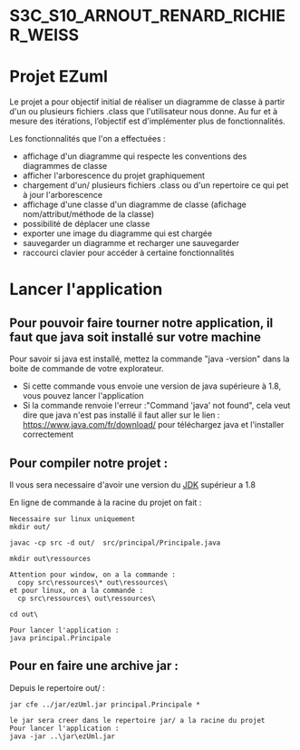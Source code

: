S3C_S10_ARNOUT_RENARD_RICHIER_WEISS
==========================================

# Projet EZuml
Le projet a pour objectif initial de réaliser un diagramme de classe à partir d'un ou plusieurs fichiers .class que l'utilisateur nous donne.
Au fur et à mesure des itérations, l’objectif est d'implémenter plus de fonctionnalités.

Les fonctionnalités que l'on a effectuées :
  - affichage d'un diagramme qui respecte les conventions des diagrammes de classe
  - afficher l'arborescence du projet graphiquement
  - chargement d'un/ plusieurs fichiers .class ou d'un repertoire ce qui pet à jour l'arborescence
  - affichage d'une classe d'un diagramme de classe (afichage nom/attribut/méthode de la classe)
  - possibilité de déplacer une classe
  - exporter une image du diagramme qui est chargée
  - sauvegarder un diagramme et recharger une sauvegarder
  - raccourci clavier pour accéder à certaine fonctionnalités


# Lancer l'application

## Pour pouvoir faire tourner notre application, il faut que java soit installé sur votre machine

Pour savoir si java est installé, mettez la commande "java -version" dans la boite de commande de votre explorateur.
  - Si cette commande vous envoie une version de java supérieure à 1.8, vous pouvez lancer l'application
  - Si la commande renvoie l'erreur :"Command 'java' not found", cela veut dire que java n'est pas installé
  il faut aller sur le lien : https://www.java.com/fr/download/ pour téléchargez java et l'installer correctement

## Pour compiler notre projet :
Il vous sera necessaire d'avoir une version du [JDK](https://www.oracle.com/fr/java/technologies/javase/javase8-archive-downloads.html "Java developpement kit") supérieur a 1.8

  En ligne de commande à la racine du projet on fait :
    
    Necessaire sur linux uniquement
    mkdir out/ 
    
    javac -cp src -d out/  src/principal/Principale.java

    mkdir out\ressources

    Attention pour window, on a la commande :
      copy src\ressources\* out\ressources\
    et pour linux, on a la commande :
      cp src\ressources\ out\ressources\

    cd out\

    Pour lancer l'application :
    java principal.Principale
    
## Pour en faire une archive jar :
   Depuis le repertoire out/ :
  
    jar cfe ../jar/ezUml.jar principal.Principale *
  
    le jar sera creer dans le repertoire jar/ a la racine du projet
    Pour lancer l'application :
    java -jar ..\jar\ezUml.jar
   
    

    
    
  
